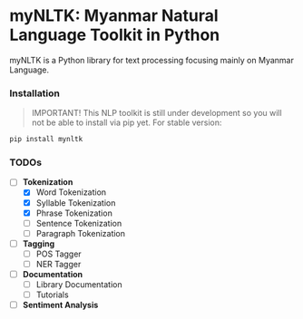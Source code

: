 # myNLTK: Myanmar Natural Language Toolkit in Python

myNLTK is a Python library for text processing focusing mainly on Myanmar Language.

### Installation
> IMPORTANT! This NLP toolkit is still under development so you will not be able to install via pip yet.
For stable version:
```sh
pip install mynltk
```

### TODOs
* [ ] **Tokenization**
    - [x] Word Tokenization
    - [x] Syllable Tokenization
    - [x] Phrase Tokenization
    - [ ] Sentence Tokenization
    - [ ] Paragraph Tokenization 
* [ ] **Tagging**
    - [ ] POS Tagger
    - [ ] NER Tagger
* [ ] **Documentation**
    - [ ] Library Documentation
    - [ ] Tutorials
* [ ] **Sentiment Analysis**
